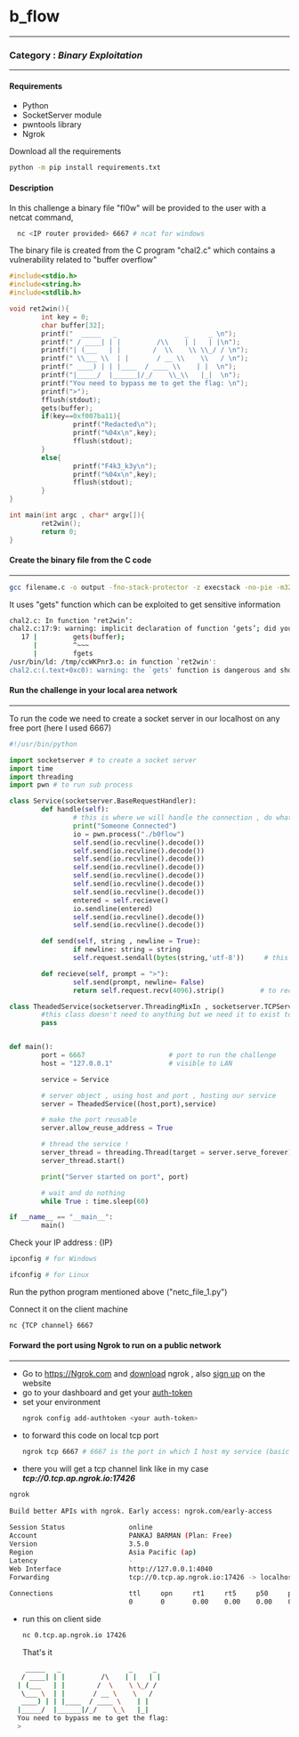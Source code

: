 # b_flow
---
### Category : <i>Binary Exploitation</i>
---

#### Requirements
- Python
- SocketServer module
- pwntools library
- Ngrok

Download all the requirements
   ```bash
   python -m pip install requirements.txt
   ```

#### Description
In this challenge a binary file "fl0w" will be provided to the user with a netcat command,
```bash
  nc <IP router provided> 6667 # ncat for windows
   ```
The binary file is created from the C program "chal2.c" which contains a vulnerability related to "buffer overflow"<p>
```c
#include<stdio.h>
#include<string.h>
#include<stdlib.h>

void ret2win(){
        int key = 0;
        char buffer[32];
        printf("  _____   _                 _     _ \n");
        printf(" / ____| | |         /\\    | |   | |\n");
        printf("| (___   | |        /  \\    \\ \\_/ / \n");
        printf(" \\___ \\  | |       / __ \\    \\   / \n");
        printf(" ____) | | |____  / ____ \\    | |  \n");
        printf("|_____/  |______|/_/    \\_\\   |_|  \n");
        printf("You need to bypass me to get the flag: \n");
        printf(">");
        fflush(stdout);
        gets(buffer);
        if(key==0xf007ba11){
                printf("Redacted\n");
                printf("%04x\n",key);
                fflush(stdout);
        }
        else{
                printf("F4k3_k3y\n");
                printf("%04x\n",key);
                fflush(stdout);
        }
}

int main(int argc , char* argv[]){
        ret2win();
        return 0;
}  
```
</p>

#### Create the binary file from the C code
---

```bash
gcc filename.c -o output -fno-stack-protector -z execstack -no-pie -m32
```

It uses "gets" function which can be exploited to get sensitive information

```bash
chal2.c: In function ‘ret2win’:
chal2.c:17:9: warning: implicit declaration of function ‘gets’; did you mean ‘fgets’? [-Wimplicit-function-declaration]
   17 |         gets(buffer);
      |         ^~~~
      |         fgets
/usr/bin/ld: /tmp/ccWKPnr3.o: in function `ret2win':
chal2.c:(.text+0xc0): warning: the `gets' function is dangerous and should not be used.
```


#### Run the challenge in your local area network
---

To run the code we need to create a socket server in our localhost on any free port (here I used 6667)

```python
#!/usr/bin/python

import socketserver # to create a socket server
import time
import threading
import pwn # to run sub process

class Service(socketserver.BaseRequestHandler):
        def handle(self):
                # this is where we will handle the connection , do what we want to do once someone connects 
                print("Someone Connected")
                io = pwn.process("./b0flow")
                self.send(io.recvline().decode())
                self.send(io.recvline().decode())
                self.send(io.recvline().decode())
                self.send(io.recvline().decode())
                self.send(io.recvline().decode())
                self.send(io.recvline().decode())
                self.send(io.recvline().decode())
                entered = self.recieve()
                io.sendline(entered)
                self.send(io.recvline().decode())
                self.send(io.recvline().decode())

        def send(self, string , newline = True):
                if newline: string = string 
                self.request.sendall(bytes(string,'utf-8'))     # this request object is internal to the base request handler and used to send data to the client 

        def recieve(self, prompt = ">"):
                self.send(prompt, newline= False)
                return self.request.recv(4096).strip()         # to recieve data from the client 

class TheadedService(socketserver.ThreadingMixIn , socketserver.TCPServer , socketserver.DatagramRequestHandler):
        #this class doesn't need to anything but we need it to exist to make the threaded service and serve it up
        pass


def main():
        port = 6667                     # port to run the challenge
        host = "127.0.0.1"              # visible to LAN

        service = Service

        # server object , using host and port , hosting our service
        server = TheadedService((host,port),service)

        # make the port reusable
        server.allow_reuse_address = True

        # thread the service ! 
        server_thread = threading.Thread(target = server.serve_forever)
        server_thread.start()

        print("Server started on port", port)

        # wait and do nothing
        while True : time.sleep(60)

if __name__ == "__main__":
        main() 
```

Check your IP address : {IP}
   ```bash
   ipconfig # for Windows
   ```
   ```bash
   ifconfig # for Linux
   ```
Run the python program mentioned above ("netc_file_1.py")

Connect it on the client machine
   ```bash
   nc {TCP channel} 6667
   ```

#### Forward the port using Ngrok to run on a public network
---
- Go to https://Ngrok.com and [download](https://ngrok.com/download) ngrok , also [sign up](https://dashboard.ngrok.com/signup) on the website
- go to your dashboard and get your [auth-token](https://dashboard.ngrok.com/get-started/your-authtoken)
- set your environment
  ```bash
  ngrok config add-authtoken <your auth-token> 
  ```
- to forward this code on local tcp port
  ```bash
  ngrok tcp 6667 # 6667 is the port in which I host my service (basically it runs my localhost service in a public channel)

  ```
- there you will get  a tcp channel link like in my case <b><i>tcp://0.tcp.ap.ngrok.io:17426</b></i>
```bash
ngrok                                                                                              (Ctrl+C to quit)
                                                                                                                   
Build better APIs with ngrok. Early access: ngrok.com/early-access                                                 
                                                                                                                   
Session Status                online                                                                               
Account                       PANKAJ BARMAN (Plan: Free)                                                          
Version                       3.5.0                                                                                
Region                        Asia Pacific (ap)                                                                    
Latency                       -                                                                                    
Web Interface                 http://127.0.0.1:4040                                                                
Forwarding                    tcp://0.tcp.ap.ngrok.io:17426 -> localhost:6667                                      
                                                                                                                   
Connections                   ttl     opn     rt1     rt5     p50     p90                                          
                              0       0       0.00    0.00    0.00    0.00 
```
- run this on client side
  ```bash
  nc 0.tcp.ap.ngrok.io 17426
  ```
  That's it
  
```bash
    _____   _                 _     _ 
   / ____| | |         /\    | |   | |
  | (___   | |        /  \    \ \_/ / 
   \___ \  | |       / __ \    \   / 
   ____) | | |____  / ____ \    | |  
  |_____/  |______|/_/    \_\   |_|  
  You need to bypass me to get the flag: 
  >
```
